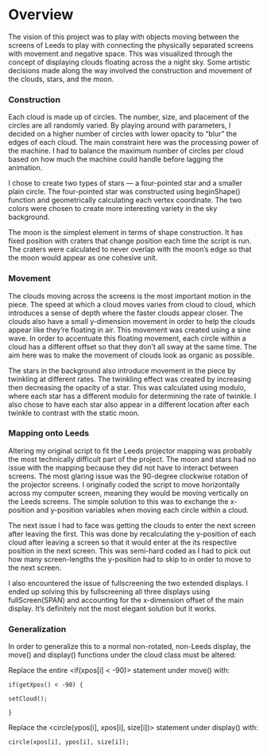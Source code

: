 # Overview

The vision of this project was to play with objects moving between the screens of Leeds to play with connecting the physically separated screens with movement and negative space. This was visualized through the concept of displaying clouds floating across the a night sky. Some artistic decisions made along the way involved the construction and movement of the clouds, stars, and the moon. 

### Construction

Each cloud is made up of circles. The number, size, and placement of the circles are all randomly varied. By playing around with parameters, I decided on a higher number of circles with lower opacity to “blur” the edges of each cloud. The main constraint here was the processing power of the machine. I had to balance the maximum number of circles per cloud based on how much the machine could handle before lagging the animation.

I chose to create two types of stars — a four-pointed star and a smaller plain circle. The four-pointed star was constructed using beginShape() function and geometrically calculating each vertex coordinate. The two colors were chosen to create more interesting variety in the sky background.

The moon is the simplest element in terms of shape construction. It has fixed position with craters that change position each time the script is run. The craters were calculated to never overlap with the moon’s edge so that the moon would appear as one cohesive unit.

### Movement

The clouds moving across the screens is the most important motion in the piece. The speed at which a cloud moves varies from cloud to cloud, which introduces a sense of depth where the faster clouds appear closer. The clouds also have a small y-dimension movement in order to help the clouds appear like they’re floating in air. This movement was created using a sine wave. In order to accentuate this floating movement, each circle within a cloud has a different offset so that they don’t all sway at the same time. The aim here was to make the movement of clouds look as organic as possible.

The stars in the background also introduce movement in the piece by twinkling at different rates. The twinkling effect was created by increasing then decreasing the opacity of a star. This was calculated using modulo, where each star has a different modulo for determining the rate of twinkle. I also chose to have each star also appear in a different location after each twinkle to contrast with the static moon.

### Mapping onto Leeds

Altering my original script to fit the Leeds projector mapping was probably the most technically difficult part of the project. The moon and stars had no issue with the mapping because they did not have to interact between screens. The most glaring issue was the 90-degree clockwise rotation of the projector screens. I originally coded the script to move horizontally across my computer screen, meaning they would be moving vertically on the Leeds screens. The simple solution to this was to exchange the x-position and y-position variables when moving each circle within a cloud.

The next issue I had to face was getting the clouds to enter the next screen after leaving the first. This was done by recalculating the y-position of each cloud after leaving a screen so that it would enter at the its respective position in the next screen. This was semi-hard coded as I had to pick out how many screen-lengths the y-position had to skip to in order to move to the next screen.

I also encountered the issue of fullscreening the two extended displays. I ended up solving this by fullscreening all three displays using fullScreen(SPAN) and accounting for the x-dimension offset of the main display. It’s definitely not the most elegant solution but it works.

### Generalization
In order to generalize this to a normal non-rotated, non-Leeds display, the move() and display() functions under the cloud class must be altered:

Replace the entire <if(xpos[i] < -90)> statement under move() with:

    if(getXpos() < -90) {

    setCloud();
    
    }

Replace the <circle(ypos[i], xpos[i], size[i])> statement under display() with:

    circle(xpos[i], ypos[i], size[i]);